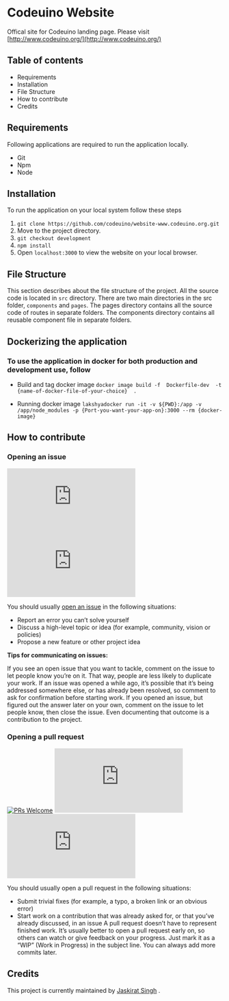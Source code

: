 # Codeuino Website

Offical site for Codeuino landing page. Please visit [http://www.codeuino.org/](http://www.codeuino.org/)

## Table of contents

- Requirements
- Installation
- File Structure
- How to contribute
- Credits

## Requirements

Following applications are required to run the application locally.

- Git
- Npm
- Node

## Installation

To run the application on your local system follow these steps

 1. `git clone https://github.com/codeuino/website-www.codeuino.org.git`
 2. Move to the project directory.
 3. `git checkout development`
 4. `npm install`
 5. Open `localhost:3000` to view the website on your local browser.

## File Structure

This section describes about the file structure of the project.
All the source code is located in `src` directory.
There are two main directories in the src folder, `components` and `pages`.
The pages directory contains all the source code of routes in separate folders.
The components directory contains all reusable component file in separate folders.

## Dockerizing the application

### To use the application in docker for both production and development use, follow

- Build and tag docker image ` docker image build -f  Dockerfile-dev  -t {name-of-docker-file-of-your-choice}  . `

- Running docker image ` lakshyadocker run -it -v ${PWD}:/app -v /app/node_modules -p {Port-you-want-your-app-on}:3000 --rm {docker-image} `

## How to contribute

### Opening an issue

[![GitHub issues](https://img.shields.io/github/issues/codeuino/website-www.codeuino.org?logo=github)](https://github.com/codeuino/website-www.codeuino.org/issues) ![GitHub closed issues](https://img.shields.io/github/issues-closed/codeuino/website-www.codeuino.org?logo=github)

You should usually [open an issue](https://github.com/codeuino/website-www.codeuino.org/issues/new) in the following situations:

- Report an error you can’t solve yourself
- Discuss a high-level topic or idea (for example, community, vision or policies)
- Propose a new feature or other project idea

**Tips for communicating on issues:**

If you see an open issue that you want to tackle, comment on the issue to let people know you’re on it. That way, people are less likely to duplicate your work.
If an issue was opened a while ago, it’s possible that it’s being addressed somewhere else, or has already been resolved, so comment to ask for confirmation before starting work.
If you opened an issue, but figured out the answer later on your own, comment on the issue to let people know, then close the issue. Even documenting that outcome is a contribution to the project.

### Opening a pull request

[![PRs Welcome](https://img.shields.io/badge/PRs-welcome-brightgreen.svg?logo=github)](http://makeapullrequest.com) ![GitHub pull requests](https://img.shields.io/github/issues-pr-raw/codeuino/website-www.codeuino.org?logo=git&logoColor=white) ![GitHub contributors](https://img.shields.io/github/contributors/codeuino/website-www.codeuino.org?logo=github)

You should usually open a pull request in the following situations:

- Submit trivial fixes (for example, a typo, a broken link or an obvious error)
- Start work on a contribution that was already asked for, or that you’ve already discussed, in an issue
A pull request doesn’t have to represent finished work. It’s usually better to open a pull request early on, so others can watch or give feedback on your progress. Just mark it as a “WIP” (Work in Progress) in the subject line. You can always add more commits later.

## Credits

This project is currently maintained by [Jaskirat Singh](https://github.com/jaskirat2000) .

